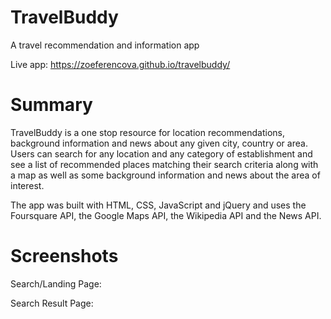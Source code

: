 # TravelBuddy
A travel recommendation and information app

Live app: https://zoeferencova.github.io/travelbuddy/

# Summary

TravelBuddy is a one stop resource for location recommendations, background information and news about any given city, country or area. Users can search for any location and any category of establishment and see a list of recommended places matching their search criteria along with a map as well as some background information and news about the area of interest. 

The app was built with HTML, CSS, JavaScript and jQuery and uses the Foursquare API, the Google Maps API, the Wikipedia API and the News API.

# Screenshots

Search/Landing Page:

Search Result Page:
